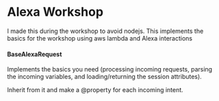 # Alexa Workshop

I made this during the workshop to avoid nodejs. This implements the basics for the workshop using aws lambda and Alexa interactions



#### BaseAlexaRequest

Implements the basics you need (processing incoming requests, parsing the incoming variables, and loading/returning the session attributes).

Inherit from it and make a @property for each incoming intent.